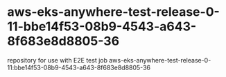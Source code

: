 # aws-eks-anywhere-test-release-0-11-bbe14f53-08b9-4543-a643-8f683e8d8805-36
repository for use with E2E test job aws-eks-anywhere-test-release-0-11:bbe14f53-08b9-4543-a643-8f683e8d8805-36
